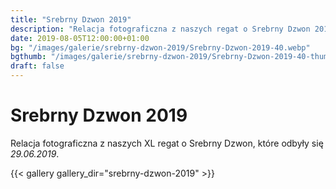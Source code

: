 ```yaml
---
title: "Srebrny Dzwon 2019"
description: "Relacja fotograficzna z naszych regat o Srebrny Dzwon 2019"
date: 2019-08-05T12:00:00+01:00
bg: "/images/galerie/srebrny-dzwon-2019/Srebrny-Dzwon-2019-40.webp"
bgthumb: "/images/galerie/srebrny-dzwon-2019/Srebrny-Dzwon-2019-40-thumb.webp"
draft: false
---
```



# Srebrny Dzwon 2019
Relacja fotograficzna z naszych XL regat o Srebrny Dzwon, które odbyły się *29.06.2019*. 


{{< gallery gallery_dir="srebrny-dzwon-2019" >}}